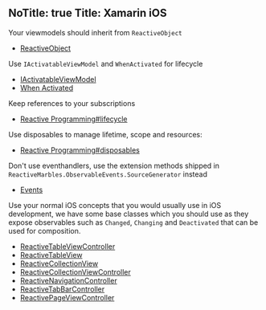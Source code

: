 NoTitle: true
Title: Xamarin iOS
----

Your viewmodels should inherit from `ReactiveObject`

- [ReactiveObject](../../../api/reactiveui/reactiveobject/)

Use `IActivatableViewModel` and `WhenActivated` for lifecycle

- [IActivatableViewModel](../../../api/reactiveui/IActivatableViewModel/)
- [When Activated](../../../docs/handbook/when-activated/)

Keep references to your subscriptions

- [Reactive Programming#lifecycle](../../../docs/reactive-programming#lifecycle)

Use disposables to manage lifetime, scope and resources:

- [Reactive Programming#disposables](../../../docs/reactive-programming#disposables)

Don't use eventhandlers, use the extension methods shipped in `ReactiveMarbles.ObservableEvents.SourceGenerator` instead

- [Events](../../../docs/handbook/events/)

Use your normal iOS concepts that you would usually use in iOS development, we have some base classes which you should use as they expose observables such as `Changed`, `Changing` and `Deactivated` that can be used for composition.

- [ReactiveTableViewController](../../../api/reactiveui/reactivetableviewcontroller/)
- [ReactiveTableView](../../../api/reactiveui/reactivetableview/)
- [ReactiveCollectionView](../../../api/reactiveui/reactivecollectionview/)
- [ReactiveCollectionViewController](../../../api/reactiveui/reactivecollectionviewcontroller)
- [ReactiveNavigationController](../../../api/reactiveui/reactivenavigationcontroller)
- [ReactiveTabBarController](../../../api/reactiveui/reactivetabbarcontroller/)
- [ReactivePageViewController](../../../api/reactiveui/reactivepageviewcontroller/)
